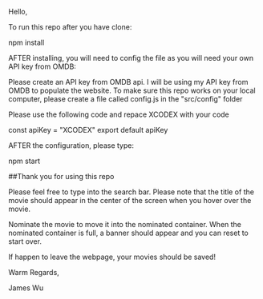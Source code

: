 Hello,

To run this repo after you have clone:

npm install

AFTER installing, you will need to config the file as you will need your own API key from OMDB:

Please create an API key from OMDB api. I will be using my API key from OMDB to populate the website.
To make sure this repo works on your local computer, please create a file called config.js in the "src/config" folder

Please use the following code and repace XCODEX with your code

const apiKey = "XCODEX"
export default apiKey

AFTER the configuration, please type:

npm start

##Thank you for using this repo

Please feel free to type into the search bar. Please note that the title of the movie should appear in the center of the screen when you hover over the movie.

Nominate the movie to move it into the nominated container. When the nominated container is full, a banner should appear and you can reset to start over.

If happen to leave the webpage, your movies should be saved!

Warm Regards,

James Wu
